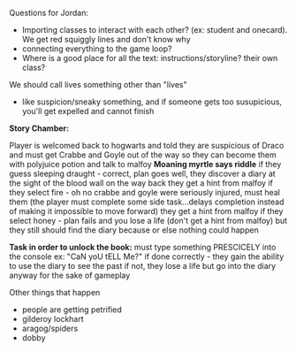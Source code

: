 
Questions for Jordan:
- Importing classes to interact with each other? (ex: student and onecard). We get red squiggly lines and don't know why
- connecting everything to the game loop?
- Where is a good place for all the text: instructions/storyline? their own class?






We should call lives something other than "lives"
- like suspicion/sneaky something, and if someone gets too susupicious, you'll get expelled and cannot finish

**Story Chamber:**

Player is welcomed back to hogwarts and told they are suspicious of Draco and must get Crabbe and Goyle out of the way
    so they can become them with polyjuice potion and talk to malfoy
__Moaning myrtle says riddle__
if they guess sleeping draught - correct, plan goes well, they discover a diary at the sight of the blood wall on the way back
    they get a hint from malfoy 
if they select fire - oh no crabbe and goyle were seriously injured, must heal them 
    (the player must complete some side task...delays completion instead of making it impossible to move forward)
    they get a hint from malfoy
if they select honey - plan fails and you lose a life (don't get a hint from malfoy)
    but they still should find the diary because or else nothing could happen

__Task in order to unlock the book:__
must type something PRESCICELY into the console 
    ex: "CaN yoU tELL Me?"
if done correctly - they gain the ability to use the diary to see the past
if not, they lose a life but go into the diary anyway for the sake of gameplay

Other things that happen
- people are getting petrified 
- gilderoy lockhart
- aragog/spiders
- dobby





